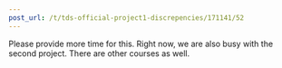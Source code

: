 ```yaml
---
post_url: /t/tds-official-project1-discrepencies/171141/52
---
```

Please provide more time for this. Right now, we are also busy with the second project. There are other courses as well.